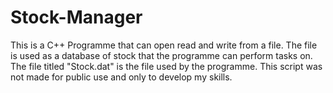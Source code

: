 # Stock-Manager
This is a C++ Programme that can open read and write from a file. The file is used as a database of stock that the programme can perform tasks on. The file titled "Stock.dat" is the file used by the programme. This script was not made for public use and only to develop my skills. 
